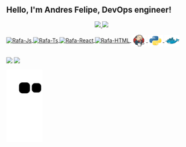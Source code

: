 ## Hello, I'm Andres Felipe, DevOps engineer!
<div align="center">
  <a href="https://github.com/andres-pulecio">
  <img height="180em" src="https://github-readme-stats.vercel.app/api?username=andres-pulecio&show_icons=true&theme=dracula&include_all_commits=true&count_private=true"/>
  <img height="180em" src="https://github-readme-stats.vercel.app/api/top-langs/?username=andres-pulecio&layout=compact&langs_count=7&theme=dracula"/>
</div>
<div style="display: inline_block"><br>
  <img align="center" alt="Rafa-Js" height="30" width="40" src="https://cdn.jsdelivr.net/gh/devicons/devicon/icons/jira/jira-original.svg">
  <img align="center" alt="Rafa-Ts" height="30" width="40" src="https://cdn.jsdelivr.net/gh/devicons/devicon/icons/git/git-original.svg">
  <img align="center" alt="Rafa-React" height="30" width="40" src="https://cdn.jsdelivr.net/gh/devicons/devicon/icons/linux/linux-original.svg">
  <img align="center" alt="Rafa-HTML" height="30" width="40" src="https://cdn.jsdelivr.net/gh/devicons/devicon/icons/kubernetes/kubernetes-plain.svg">
  <img align="center" alt="Rafa-CSS" height="30" width="40" src="https://raw.githubusercontent.com/devicons/devicon/master/icons/jenkins/jenkins-original.svg">
  <img align="center" alt="Rafa-Python" height="30" width="40" src="https://raw.githubusercontent.com/devicons/devicon/master/icons/python/python-original.svg">
  <img align="center" alt="Rafa-Csharp" height="30" width="40" src="https://raw.githubusercontent.com/devicons/devicon/master/icons/docker/docker-original.svg">
</div>
  
  ##
 
<div>
  <a href = "mailto:andresfelipepulecio@gmail.com"><img src="https://img.shields.io/badge/-Gmail-%23333?style=for-the-badge&logo=gmail&logoColor=white" target="_blank"></a>
  <a href="https://www.linkedin.com/in/andres-pulecio-718815101" target="_blank"><img src="https://img.shields.io/badge/-LinkedIn-%230077B5?style=for-the-badge&logo=linkedin&logoColor=white" target="_blank"></a> 
 
  ![Snake animation](https://github.com/rafaballerini/rafaballerini/blob/output/github-contribution-grid-snake.svg)
 
</div>
